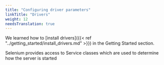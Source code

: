 ```yaml
---
title: "Configuring driver parameters"
linkTitle: "Drivers"
weight: 12
needsTranslation: true
---
```


We learned how to [install drivers]({{< ref "../getting_started/install_drivers.md" >}}) in the Getting Started section.

Selenium provides access to Service classes which are used to determine how the server is started


